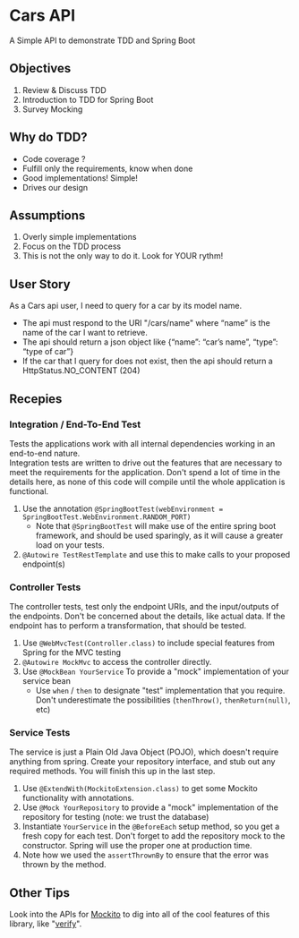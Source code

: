 # Cars API
A Simple API to demonstrate TDD and Spring Boot

## Objectives
1. Review & Discuss TDD
2. Introduction to TDD for Spring Boot
3. Survey Mocking 

## Why do TDD?
- Code coverage ?
- Fulfill only the requirements, know when done
- Good implementations! Simple!
- Drives our design

## Assumptions
1. Overly simple implementations
1. Focus on the TDD process
1. This is not the only way to do it.  Look for YOUR rythm!

## User Story
As a Cars api user, I need to query for a car by its model name.
- The api must respond to the URI "/cars/name" where “name” is the name of the car I want to retrieve.
- The api should return a json object like {“name”: “car’s name”, “type”: “type of car”}
- If the car that I query for does not exist, then the api should return a HttpStatus.NO_CONTENT (204)

## Recepies

### Integration / End-To-End Test
Tests the applications work with all internal dependencies working in an end-to-end nature.  
Integration tests are written to drive out the features that are necessary to meet the requirements
for the application.  Don't spend a lot of time in the details here, as none of this code will
compile until the whole application is functional.

1. Use the annotation `@SpringBootTest(webEnvironment = SpringBootTest.WebEnvironment.RANDOM_PORT)`
    - Note that `@SpringBootTest` will make use of the entire spring boot framework, and should be
    used sparingly, as it will cause a greater load on your tests.
1. `@Autowire TestRestTemplate` and use this to make calls to your proposed endpoint(s)

### Controller Tests
The controller tests, test only the endpoint URIs, and the input/outputs of the endpoints.
Don't be concerned about the details, like actual data.  If the endpoint has to perform
a transformation, that should be tested.

1. Use `@WebMvcTest(Controller.class)` to include special features from Spring for the MVC testing
1. `@Autowire MockMvc` to access the controller directly.
1. Use `@MockBean YourService` To provide a "mock" implementation of your service bean
    - Use `when` / `then` to designate "test" implementation that you require.  Don't underestimate
    the possibilities (`thenThrow()`, `thenReturn(null)`, etc)
      
### Service Tests
The service is just a Plain Old Java Object (POJO), which doesn't require anything from spring.
Create your repository interface, and stub out any required methods.  You will finish this up
in the last step.

1. Use `@ExtendWith(MockitoExtension.class)` to get some Mockito functionality with annotations.
1. Use `@Mock YourRepository` to provide a "mock" implementation of the repository for testing
   (note: we trust the database)
1. Instantiate `YourService` in the `@BeforeEach` setup method, so you get a fresh copy for each 
test.  Don't forget to add the repository mock to the constructor.  Spring will use the proper one
   at production time.
1. Note how we used the `assertThrownBy` to ensure that the error was thrown by the method.

## Other Tips
Look into the APIs for [Mockito](https://javadoc.io/doc/org.mockito/mockito-core/latest/org/mockito/Mockito.html)
to dig into all of the cool features of this library, like "[verify](https://javadoc.io/doc/org.mockito/mockito-core/latest/org/mockito/Mockito.html#6)".

